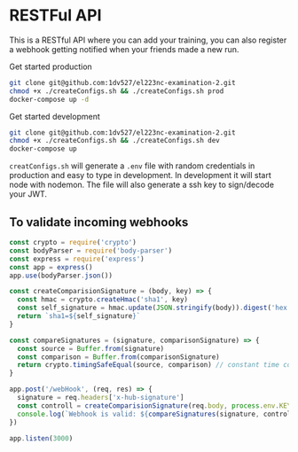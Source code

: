 # RESTFul API

This is a RESTful API where you can add your training, you can also register a webhook getting notified when your friends made a new run.

Get started production
```bash
git clone git@github.com:1dv527/el223nc-examination-2.git
chmod +x ./createConfigs.sh && ./createConfigs.sh prod
docker-compose up -d
```
  
Get started development
```bash
git clone git@github.com:1dv527/el223nc-examination-2.git
chmod +x ./createConfigs.sh && ./createConfigs.sh dev
docker-compose up
```

`creatConfigs.sh` will generate a `.env` file with random credentials in production and easy to type in development. In development it will start node with nodemon.
The file will also generate a ssh key to sign/decode your JWT.

## To validate incoming webhooks
```JavaScript
const crypto = require('crypto')
const bodyParser = require('body-parser')
const express = require('express')
const app = express()
app.use(bodyParser.json())

const createComparisionSignature = (body, key) => {
  const hmac = crypto.createHmac('sha1', key)
  const self_signature = hmac.update(JSON.stringify(body)).digest('hex')
  return `sha1=${self_signature}`
}

const compareSignatures = (signature, comparisonSignature) => {
  const source = Buffer.from(signature)
  const comparison = Buffer.from(comparisonSignature)
  return crypto.timingSafeEqual(source, comparison) // constant time comparison
}

app.post('/webHook', (req, res) => {
  signature = req.headers['x-hub-signature']
  const controll = createComparisionSignature(req.body, process.env.KEY)
  console.log(`Webhook is valid: ${compareSignatures(signature, controll)}`)
})

app.listen(3000)
```
